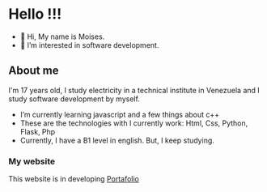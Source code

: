 # Hello !!!
- 👋 Hi, My name is Moises.
- 👀 I’m interested in software development.

## About me
I'm 17 years old, I study electricity in a technical institute in Venezuela and I study software development by myself.

- I’m currently learning javascript and a few things about c++
- These are the technologies with I currently work: Html, Css, Python, Flask, Php
- Currently, I have a B1 level in english. But, I keep studying.

### My website
This website is in developing [Portafolio](https://moisesprojectstudent.pythonanywhere.com "Website")
<!---
moiseStudent/moiseStudent is a ✨ special ✨ repository because its `README.md` (this file) appears on your GitHub profile.
You can click the Preview link to take a look at your changes.
--->
